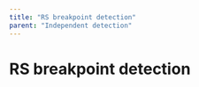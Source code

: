 ```yaml
---
title: "RS breakpoint detection"
parent: "Independent detection"
---
```



# RS breakpoint detection
